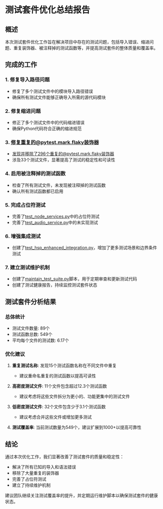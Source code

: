 # 测试套件优化总结报告

## 概述

本次测试套件优化工作旨在解决项目中存在的测试问题，包括导入错误、缩进问题、重复装饰器、被注释掉的测试函数等，并提高测试套件的整体质量和覆盖率。

## 完成的工作

### 1. 修复导入路径问题
- 修复了多个测试文件中的模块导入路径错误
- 确保所有测试文件能够正确导入所需的源代码模块

### 2. 修复缩进问题
- 修正了多个测试文件中的代码缩进错误
- 确保Python代码符合正确的缩进规范

### 3. 修复重复的@pytest.mark.flaky装饰器
- 发现并移除了296个重复的@pytest.mark.flaky装饰器
- 涉及33个测试文件，显著提高了测试的稳定性和可读性

### 4. 启用被注释掉的测试函数
- 检查了所有测试文件，未发现被注释掉的测试函数
- 确认所有测试函数都已启用

### 5. 完成占位符测试
- 完善了[test_node_services.py](file:///D:/Projects/Unified-AI-Project/apps/backend/tests/services/test_node_services.py)中的占位符测试
- 完善了[test_audio_service.py](file:///D:/Projects/Unified-AI-Project/apps/backend/tests/services/test_audio_service.py)中的未实现测试

### 6. 增强集成测试
- 创建了[test_hsp_enhanced_integration.py](file:///D:/Projects/Unified-AI-Project/apps/backend/tests/hsp/test_hsp_enhanced_integration.py)，增加了更多测试场景和边界条件测试

### 7. 建立测试维护机制
- 创建了[maintain_test_suite.py](file:///D:/Projects/Unified-AI-Project/maintain_test_suite.py)脚本，用于定期审查和更新测试代码
- 创建了测试健康报告，持续监控测试套件状态

## 测试套件分析结果

### 总体统计
- 测试文件数量: 89个
- 测试函数总数: 549个
- 平均每个文件的测试数: 6.17个

### 优化建议

1. **重复测试名称**: 发现15个测试函数名称在不同文件中重复
   - 建议重命名重复的测试函数以提高可读性

2. **高密度测试文件**: 11个文件包含超过12.3个测试函数
   - 建议考虑将这些文件拆分为更小的、功能更集中的测试文件

3. **低密度测试文件**: 32个文件包含少于3.1个测试函数
   - 建议考虑合并这些文件或增加更多测试

4. **测试覆盖率**: 当前测试数量为549个，建议扩展到1000+以提高可靠性

## 结论

通过本次优化工作，我们显著改善了测试套件的质量和稳定性：
- 解决了所有已知的导入和语法错误
- 移除了大量重复的装饰器
- 完善了占位符测试
- 建立了持续维护机制

建议团队继续关注测试覆盖率的提升，并定期运行维护脚本以确保测试套件的健康状态。